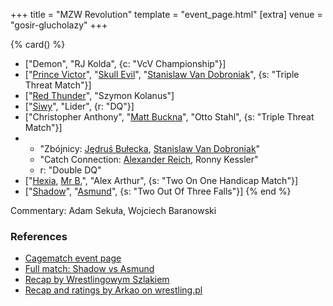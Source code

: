 +++
title = "MZW Revolution"
template = "event_page.html"
[extra]
venue = "gosir-glucholazy"
+++

{% card() %}
- ["Demon", "RJ Kolda", {c: "VcV Championship"}]
- ["[Prince Victor](@/w/vic-golden.md)", "[Skull Evil](@/w/skull-evil.md)", "[Stanislaw Van Dobroniak](@/w/stanislaw-van-dobroniak.md)",
  {s: "Triple Threat Match"}]
- ["[Red Thunder](@/w/red-thunder.md)", "Szymon Kolanus"]
- ["[Siwy](@/w/szymon-siwiec.md)", "Lider", {r: "DQ"}]
- ["Christopher Anthony", "[Matt Buckna](@/w/matt-buckna.md)", "Otto Stahl", {s: "Triple
      Threat Match"}]
- - "Zbójnicy: [Jędruś Bułecka](@/w/jedrus-bulecka.md), [Stanislaw Van Dobroniak](@/w/stanislaw-van-dobroniak.md)"
  - "Catch Connection: [Alexander Reich](@/w/alex-ace.md), Ronny Kessler"
  - r: "Double DQ"
- ["[Hexia](@/w/hexia.md), [Mr B.](@/w/mr-b.md)", "Alex Arthur", {s: "Two On One Handicap
      Match"}]
- ["[Shadow](@/w/shadow.md)", "[Asmund](@/w/asmund.md)", {s: "Two Out Of Three Falls"}]
{% end %}

Commentary: Adam Sekuła, Wojciech Baranowski

### References

* [Cagematch event page](https://www.cagematch.net/?id=1&nr=164685)
* [Full match: Shadow vs Asmund](https://youtu.be/lzLRJC9qII0)
* [Recap by Wrestlingowym Szlakiem](https://www.youtube.com/live/PCDYlxWbNQA)
* [Recap and ratings by Arkao on wrestling.pl](https://www.wrestling.pl/news-recenzja-vod-mzw-revolution.html)

